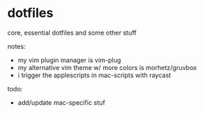 # dotfiles
core, essential dotfiles and some other stuff

notes:
  - my vim plugin manager is vim-plug
  - my alternative vim theme w/ more colors is morhetz/gruvbox
  - i trigger the applescripts in mac-scripts with raycast

todo:
  - add/update mac-specific stuf
